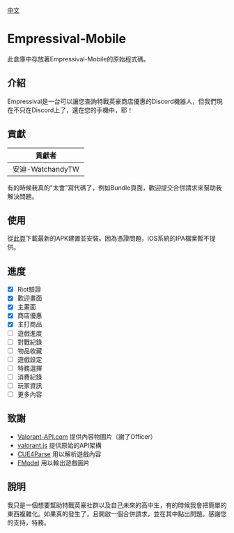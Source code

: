 [中文](https://github.com/WindowsedCS/Empressival-Mobile/blob/development/README_zh-TW.md)

# Empressival-Mobile
此倉庫中存放著Empressival-Mobile的原始程式碼。

## 介紹
Empressival是一台可以讓您查詢特戰英豪商店優惠的Discord機器人，但我們現在不只在Discord上了，還在您的手機中，耶！

## 貢獻
| 貢獻者 |
|:-----------:|
| 安迪-WatchandyTW |

有的時候我真的"太會"寫代碼了，例如Bundle頁面，歡迎提交合併請求來幫助我解決問題。

## 使用
從[此頁](https://github.com/WindowsedCS/Empressival-Mobile/releases)下載最新的APK建置並安裝。因為憑證問題，iOS系統的IPA檔案暫不提供。

## 進度
- [x] Riot驗證
- [x] 歡迎畫面
- [x] 主畫面
- [x] 商店優惠
- [x] 主打商品
- [ ] 遊戲進度
- [ ] 對戰紀錄
- [ ] 物品收藏
- [ ] 遊戲設定
- [ ] 特務選擇
- [ ] 消費紀錄
- [ ] 玩家資訊
- [ ] 更多內容

## 致謝
- [Valorant-API.com](https://valorant-api.com/) 提供內容物圖片（謝了Officer）
- [valorant.js](https://github.com/liamcottle/valorant.js) 提供原始的API架構
- [CUE4Parse](https://github.com/FabianFG/CUE4Parse) 用以解析遊戲內容
- [FModel](https://fmodel.app) 用以輸出遊戲圖片

## 說明
我只是一個想要幫助特戰英豪社群以及自己未來的高中生，有的時候我會把簡單的東西複雜化。如果真的發生了，且開啟一個合併請求，並在其中點出問題。感謝您的支持，特務。
